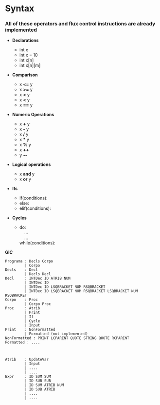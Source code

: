 
# Syntax
### All of these operators and flux control instructions are already implemented

* **Declarations**
    * int x
    * int x = 10
    * int x[n]
    * int x[n][m]

* **Comparison**  
    * x **<=** y
    * x **>=** y
    * x **<** y
    * x **<** y
    * x **==** y

* **Numeric Operations**  
    * x **+** y
    * x **-** y
    * x **/** y
    * x **\*** y
    * x **%** y
    * x **++**
    * y **--**
* **Logical operations**
    * x **and** y 
    * x **or** y
* **Ifs**
    * If(conditions):
    * else:
    * elif(conditions):

* **Cycles**
    * do:  
    &nbsp;&nbsp;&nbsp; ...  
    &nbsp;&nbsp;&nbsp; ...  
    while(conditions):


**GIC**
```
Programa : Decls Corpo
         | Corpo
Decls    : Decl
         | Decls Decl
Decl     : INTDec ID ATRIB NUM
         | INTDec ID 
         | INTDec ID LSQBRACKET NUM RSQBRACKET
         | INTDec ID LSQBRACKET NUM RSQBRACKET LSQBRACKET NUM RSQBRACKET
Corpo    : Proc
         | Corpo Proc
Proc     : Atrib
         | Print
         | If
         | Cycle
         | Input
Print    : NonFormatted
         | Formatted (not implemented)
NonFormatted : PRINT LCPARENT QUOTE STRING QUOTE RCPARENT
Formatted : ....



Atrib    : UpdateVar
         | Input
         | ....
         | ....
Expr     : ID SUM SUM
         | ID SUB SUB
         | ID SUM ATRIB NUM
         | ID SUB ATRIB
         | ....
         | .... 


```
